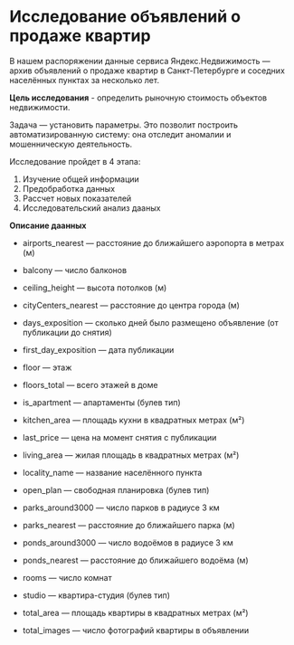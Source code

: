 # Исследование объявлений о продаже квартир

В нашем распоряжении данные сервиса Яндекс.Недвижимость — архив объявлений о продаже квартир в Санкт-Петербурге и соседних населённых пунктах за несколько лет. 

**Цель исследования** - определить рыночную стоимость объектов недвижимости. 

Задача — установить параметры. Это позволит построить автоматизированную систему: она отследит аномалии и мошенническую деятельность. 

Исследование пройдет в 4 этапа:
1) Изучение общей информации
2) Предобработка данных
3) Рассчет новых показателей
4) Исследовательский анализ дааных

**Описание даанных**
- airports_nearest — расстояние до ближайшего аэропорта в метрах (м)

- balcony — число балконов

- ceiling_height — высота потолков (м)

- cityCenters_nearest — расстояние до центра города (м)

- days_exposition — сколько дней было размещено объявление (от публикации до снятия)

- first_day_exposition — дата публикации

- floor — этаж

- floors_total — всего этажей в доме

- is_apartment — апартаменты (булев тип)

- kitchen_area — площадь кухни в квадратных метрах (м²)

- last_price — цена на момент снятия с публикации

- living_area — жилая площадь в квадратных метрах (м²)

- locality_name — название населённого пункта

- open_plan — свободная планировка (булев тип)

- parks_around3000 — число парков в радиусе 3 км

- parks_nearest — расстояние до ближайшего парка (м)

- ponds_around3000 — число водоёмов в радиусе 3 км

- ponds_nearest — расстояние до ближайшего водоёма (м)

- rooms — число комнат

- studio — квартира-студия (булев тип)

- total_area — площадь квартиры в квадратных метрах (м²)

- total_images — число фотографий квартиры в объявлении
